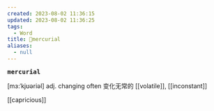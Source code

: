 ```yaml
---
created: 2023-08-02 11:36:15
updated: 2023-08-02 11:36:25
tags:
  - Word
title: 📖mercurial
aliases:
  - null
---
```


<pre><strong>mercurial</strong></pre>
[mɜ:ˈkjʊəriəl]
adj. changing often 变化⽆常的
[[volatile]], [[inconstant]]

[[capricious]]